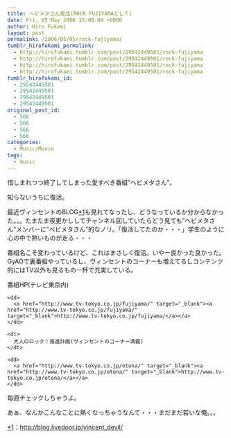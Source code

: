 ```yaml
---
title: ヘビメタさん復活(ROCK FUJIYAMAとして)
date: Fri, 05 May 2006 15:00:00 +0000
author: Hiro Fukami
layout: post
permalink: /2006/05/05/rock-fujiyama/
tumblr_hirofukami_permalink:
  - http://hirofukami.tumblr.com/post/29542449501/rock-fujiyama
  - http://hirofukami.tumblr.com/post/29542449501/rock-fujiyama
  - http://hirofukami.tumblr.com/post/29542449501/rock-fujiyama
  - http://hirofukami.tumblr.com/post/29542449501/rock-fujiyama
tumblr_hirofukami_id:
  - 29542449501
  - 29542449501
  - 29542449501
  - 29542449501
original_post_id:
  - 566
  - 566
  - 566
  - 566
categories:
  - Music/Movie
tags:
  - music
---
```

<div class="section">
  <p>
    惜しまれつつ終了してしまった愛すべき番組&#8221;ヘビメタさん&#8221;。
  </p>
  
  <p>
    知らないうちに復活。
  </p>
  
  <p>
    最近ヴィンセントのBLOG<span class="footnote"><a href="#f1" name="fn1" title="http://blog.livedoor.jp/vincent_devil/" target="_blank">*1</a></span>も見れてなったし、どうなっているか分からなかった。。。たまたま夜更かししてチャンネル回していたらどう見ても&#8221;ヘビメタさん&#8221;メンバーに&#8221;べビメタさん&#8221;的なノリ。「復活してたのか・・・」学生のように心の中で熱いものが走る・・・
  </p>
  
  <p>
    番組名こそ変わっているけど、これはまさしく復活。いやー良かった良かった。GyAOで裏番組やっているし、ヴィンセントのコーナーも増えてるしコンテンツ的にはTV以外も見るもの一杯で充実している。
  </p>
  
  <dl>
    <dt>
      番組HP(テレビ東京内)
    </dt>
    
    <dd>
      <a href="http://www.tv-tokyo.co.jp/fujiyama/" target="_blank"><a href="http://www.tv-tokyo.co.jp/fujiyama/" target="_blank">http://www.tv-tokyo.co.jp/fujiyama/</a></a>
    </dd>
    
    <dt>
      大人のロック！推進計画(ヴィンセントのコーナー満載)
    </dt>
    
    <dd>
      <a href="http://www.tv-tokyo.co.jp/otona/" target="_blank"><a href="http://www.tv-tokyo.co.jp/otona/" target="_blank">http://www.tv-tokyo.co.jp/otona/</a></a>
    </dd>
  </dl>
  
  <p>
    毎週チェックしちゃうよ。
  </p>
  
  <p>
    あぁ、なんかこんなことに熱くなっちゃうなんて・・・まだまだ若いな俺。。。
  </p>
</div>

<div class="footnote">
  <p class="footnote">
    <a href="#fn1" name="f1" target="_blank">*1</a>：<a href="http://blog.livedoor.jp/vincent_devil/" target="_blank"><a href="http://blog.livedoor.jp/vincent_devil/" target="_blank">http://blog.livedoor.jp/vincent_devil/</a></a>
  </p>
</div>